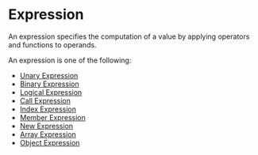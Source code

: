 # Expression

An expression specifies the computation of a value by applying operators and functions to operands.

An expression is one of the following:
- [Unary Expression](/spec/grammar/expressions/unary-expression.html)
- [Binary Expression](/spec/grammar/expressions/binary-expression.html)
- [Logical Expression](/spec/grammar/expressions/logical-expression.html)
- [Call Expression](/spec/grammar/expressions/call-expression.html)
- [Index Expression](/spec/grammar/expressions/index-expression.html)
- [Member Expression](/spec/grammar/expressions/member-expression.html)
- [New Expression](/spec/grammar/expressions/new-expression.html)
- [Array Expression](/spec/grammar/expressions/array-expression.html)
- [Object Expression](/spec/grammar/expressions/object-expression.html)
